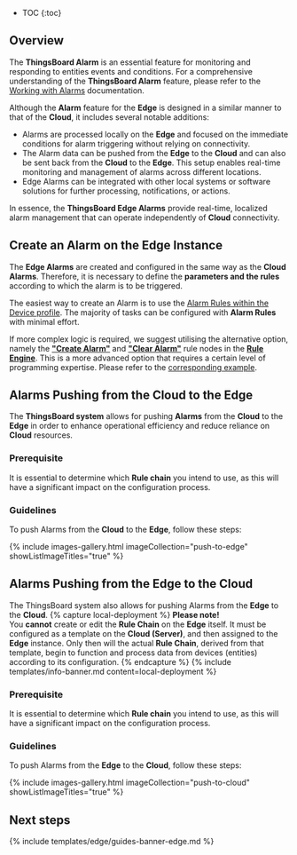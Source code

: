 * TOC
{:toc}

## Overview

The **ThingsBoard Alarm** is an essential feature for monitoring and responding to entities events and conditions. For a comprehensive understanding of the **ThingsBoard Alarm** feature, please refer to the [Working with Alarms](/docs/{{cloudDocsPrefix}}user-guide/alarms/) documentation.

Although the **Alarm** feature for the **Edge** is designed in a similar manner to that of the **Cloud**, it includes several notable additions: 
* Alarms are processed locally on the **Edge** and focused on the immediate conditions for alarm triggering without relying on connectivity.
* The Alarm data can be pushed from the **Edge** to the **Cloud** and can also be sent back from the **Cloud** to the **Edge**. This setup enables real-time monitoring and management of alarms across different locations.
* Edge Alarms can be integrated with other local systems or software solutions for further processing, notifications, or actions.

In essence, the **ThingsBoard Edge Alarms** provide real-time, localized alarm management that can operate independently of **Cloud** connectivity.

## Create an Alarm on the Edge Instance

The **Edge Alarms** are created and configured in the same way as the **Cloud Alarms**. Therefore, it is necessary to define the **parameters and the rules** according to which the alarm is to be triggered. 

The easiest way to create an Alarm is to use the [Alarm Rules within the Device profile](/docs/{{cloudDocsPrefix}}user-guide/device-profiles/#alarm-rules). The majority of tasks can be configured with **Alarm Rules** with minimal effort.

If more complex logic is required, we suggest utilising the alternative option, namely the **["Create Alarm"](/docs/{{cloudDocsPrefix}}user-guide/rule-engine-2-0/action-nodes/#create-alarm-node)** and **["Clear Alarm"](/docs/{{cloudDocsPrefix}}user-guide/rule-engine-2-0/action-nodes/#clear-alarm-node)** rule nodes in the **[Rule Engine](/docs/{{cloudDocsPrefix}}user-guide/rule-engine-2-0/re-getting-started/)**. This is a more advanced option that requires a certain level of programming expertise. Please refer to the [corresponding example](/docs/user-guide/rule-engine-2-0/tutorials/create-clear-alarms/).

## Alarms Pushing from the Cloud to the Edge

The **ThingsBoard system** allows for pushing **Alarms** from the **Cloud** to the **Edge** in order to enhance operational efficiency and reduce reliance on **Cloud** resources.

### Prerequisite

It is essential to determine which **Rule chain** you intend to use, as this will have a significant impact on the configuration process.

### Guidelines

To push Alarms from the **Cloud** to the **Edge**, follow these steps:

{% include images-gallery.html imageCollection="push-to-edge" showListImageTitles="true" %}

## Alarms Pushing from the Edge to the Cloud

The ThingsBoard system also allows for pushing Alarms from the **Edge** to the **Cloud**.
{% capture local-deployment %}
**Please note!** <br>
You **cannot** create or edit the **Rule Chain** on the **Edge** itself. It must be configured as a template on the **Cloud (Server)**, and then assigned to the **Edge** instance. Only then will the actual **Rule Chain**, derived from that template, begin to function and process data from devices (entities) according to its configuration.
{% endcapture %}
{% include templates/info-banner.md content=local-deployment %}

### Prerequisite

It is essential to determine which **Rule chain** you intend to use, as this will have a significant impact on the configuration process.

### Guidelines

To push Alarms from the **Edge** to the **Cloud**, follow these steps:

{% include images-gallery.html imageCollection="push-to-cloud" showListImageTitles="true" %} 

## Next steps

{% include templates/edge/guides-banner-edge.md %}